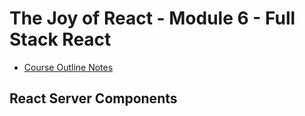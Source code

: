 # The Joy of React - Module 6 - Full Stack React

- [Course Outline Notes](../course-notes.md)

## React Server Components
